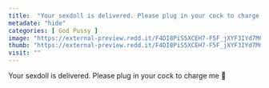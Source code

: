 ```yaml
---
title:  "Your sexdoll is delivered. Please plug in your cock to charge me 🤖"
metadate: "hide"
categories: [ God Pussy ]
image: "https://external-preview.redd.it/F4DI8PiS5XCEH7-F5F_jXYF3IYd7MCNuLwz-TheLcQI.jpg?auto=webp&s=fc0a0b514008d669c6a083f517aa088243f06772"
thumb: "https://external-preview.redd.it/F4DI8PiS5XCEH7-F5F_jXYF3IYd7MCNuLwz-TheLcQI.jpg?width=960&crop=smart&auto=webp&s=3683e0e879b0ef685654241dbb0fea15bcf8d86b"
visit: ""
---
```

Your sexdoll is delivered. Please plug in your cock to charge me 🤖
